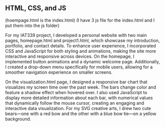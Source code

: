 ## HTML, CSS, and JS

(hoempage.html is the index.html)
(I have 3 js file for the index.html and I put them into the js folder)

For my IAT339 project, I developed a personal website with two main pages, homepage.html and project1.html, which showcase my introduction, portfolio, and contact details. To enhance user experience, I incorporated CSS and JavaScript for both styling and animations, making the site more interactive and responsive across devices. On the homepage, I implemented button animations and a dynamic welcome page. Additionally, I created a drop-down menu specifically for mobile users, allowing for a smoother navigation experience on smaller screens.

On the visualization.html page, I designed a responsive bar chart that visualizes my screen time over the past week. The bars change color and feature a shadow effect when hovered over. I also used JavaScript to display more detailed information about each bar, with numerical values that dynamically follow the mouse cursor, creating an engaging and interactive data visualization. For my SVG creative arts, I drew two cute bears—one with a red bow and the other with a blue bow tie—on a yellow background.